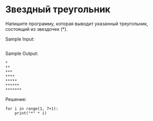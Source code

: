 # Звездный треугольник

Напишите программу, которая выводит указанный треугольник, состоящий из звездочек (*).


Sample Input:
```

```

Sample Output:
```
*
**
***
****
*****
******
*******
```

Решение:
```
for i in range(1, 7+1):
    print("*" * i)
```
